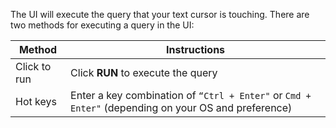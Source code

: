 The UI will execute the query that your text cursor is touching. There are two methods for executing a query in the UI:

|Method | Instructions  |
| --- | ----------- |
| Click to run | Click **RUN** to execute the query |
| Hot keys | Enter a key combination of `“Ctrl + Enter"` or `Cmd + Enter"` (depending on your OS and preference) |
